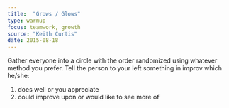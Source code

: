 ```yaml
---
title:  "Grows / Glows"
type: warmup
focus: teamwork, growth
source: "Keith Curtis"
date: 2015-08-18
---
```

Gather everyone into a circle with the order randomized using whatever method you prefer.
Tell the person to your left something in improv which he/she:

1. does well or you appreciate
2. could improve upon or would like to see more of
